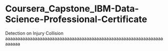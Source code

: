 # Coursera_Capstone_IBM-Data-Science-Professional-Certificate

 Detection on Injury Collision aaaaaaaaaaaaaaaaaaaaaaaaaaaaaaaaaaaaaaaaaaaaaaaaaaaaaaaaaaaaaaaaaaaaaa
